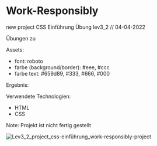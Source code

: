 # Work-Responsibly

new project CSS Einführung Übung lev3_2 // 04-04-2022

Übungen zu


Assets:
- font: roboto
- farbe (background/border): #eee, #ccc 
- farbe text: #659d89, #333, #666, #000

Ergebnis: 

Verwendete Technologien:

- HTML
- CSS

Note: Projekt ist nicht fertig gestellt


![Lev3_2_project_css-einführung_work-responsibly-project](https://user-images.githubusercontent.com/98667941/182270459-4ac4b475-4233-40a9-a41a-e8af181d1a9d.png)
